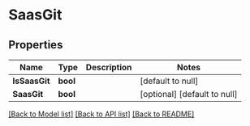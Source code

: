 # SaasGit

## Properties
Name | Type | Description | Notes
------------ | ------------- | ------------- | -------------
**IsSaasGit** | **bool** |  | [default to null]
**SaasGit** | **bool** |  | [optional] [default to null]

[[Back to Model list]](../README.md#documentation-for-models) [[Back to API list]](../README.md#documentation-for-api-endpoints) [[Back to README]](../README.md)

